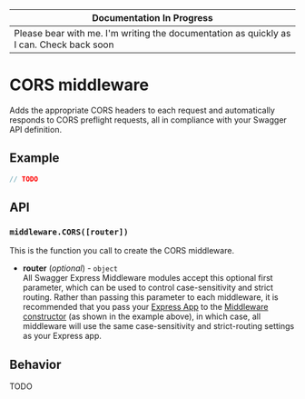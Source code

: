 | Documentation In Progress |
|---------------------------|
| Please bear with me.  I'm writing the documentation as quickly as I can.  Check back soon

CORS middleware
============================
Adds the appropriate CORS headers to each request and automatically responds to CORS preflight requests, all in compliance with your Swagger API definition.


Example
--------------------------
````javascript
// TODO
````


API
--------------------------
### `middleware.CORS([router])`
This is the function you call to create the CORS middleware.

* __router__ (_optional_) - `object`<br>
All Swagger Express Middleware modules accept this optional first parameter, which can be used to control case-sensitivity and strict routing. Rather than passing this parameter to each middleware, it is recommended that you pass your [Express App](http://expressjs.com/4x/api.html#application) to the [Middleware constructor](README.md#createmiddleware-function) (as shown in the example above), in which case, all middleware will use the same case-sensitivity and strict-routing settings as your Express app.


Behavior
--------------------------
TODO
